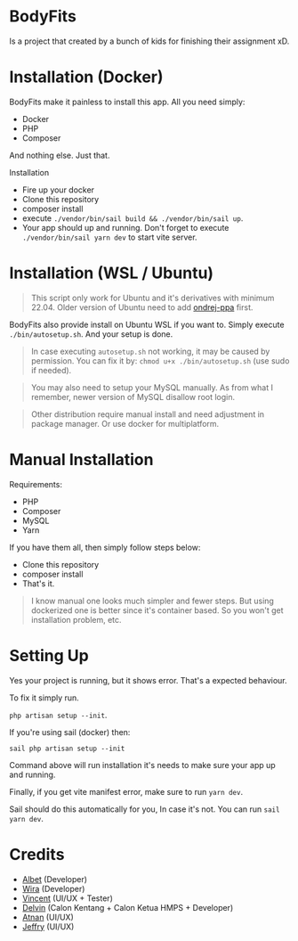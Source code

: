 # BodyFits

Is a project that created by a bunch of kids for finishing their assignment xD.

# Installation (Docker)

BodyFits make it painless to install this app. All you need simply:

-   Docker
-   PHP
-   Composer

And nothing else. Just that.

Installation

-   Fire up your docker
-   Clone this repository
-   composer install
-   execute `./vendor/bin/sail build && ./vendor/bin/sail up`.
-   Your app should up and running. Don't forget to execute `./vendor/bin/sail yarn dev` to start vite server.

# Installation (WSL / Ubuntu)

> This script only work for Ubuntu and it's derivatives with minimum 22.04. Older version of Ubuntu need to add [ondrej-ppa](https://launchpad.net/~ondrej/+archive/ubuntu/php) first.

BodyFits also provide install on Ubuntu WSL if you want to. Simply execute `./bin/autosetup.sh`. And your setup is done.

> In case executing `autosetup.sh` not working, it may be caused by permission. You can fix it by: `chmod u+x ./bin/autosetup.sh` (use sudo if needed).

> You may also need to setup your MySQL manually. As from what I remember, newer version of MySQL disallow root login.

> Other distribution require manual install and need adjustment in package manager. Or use docker for multiplatform.

# Manual Installation

Requirements:

-   PHP
-   Composer
-   MySQL
-   Yarn

If you have them all, then simply follow steps below:

-   Clone this repository
-   composer install
-   That's it.

> I know manual one looks much simpler and fewer steps. But using dockerized one is better since it's container based. So you won't get installation problem, etc.

# Setting Up

Yes your project is running, but it shows error. That's a expected behaviour.

To fix it simply run.

`php artisan setup --init`.

If you're using sail (docker) then:

`sail php artisan setup --init`

Command above will run installation it's needs to make sure your app up and running.

Finally, if you get vite manifest error, make sure to run `yarn dev`.

Sail should do this automatically for you, In case it's not. You can run `sail yarn dev`.

# Credits

-   [Albet](https://github.com/albetnov) (Developer)
-   [Wira](https://www.instagram.com/wirango/) (Developer)
-   [Vincent](https://www.instagram.com/vincen_vincentt/) (UI/UX + Tester)
-   [Delvin](https://instagram.com/d.jason_28?igshid=YmMyMTA2M2Y=) (Calon Kentang + Calon Ketua HMPS + Developer)
-   [Atnan](https://instagram.com/4tnan?igshid=MWM2YjBjM2Q=) (UI/UX)
-   [Jeffry](https://instagram.com/jefrryarisprtma?igshid=ZDdkNTZiNTM=) (UI/UX)

